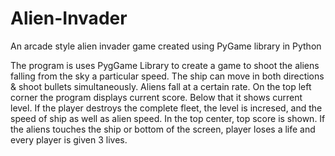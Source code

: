 # Alien-Invader
An arcade style alien invader game created using PyGame library in Python

The program is uses PygGame Library to create a game to shoot the aliens falling from the sky a particular speed. The ship can move in both directions & shoot bullets simultaneously.
Aliens fall at a certain rate. On the top left corner the program displays current score. Below that it shows current level. If the player destroys the complete fleet, the level is incresed, and the speed of ship as well as alien speed. In the top center, top score is shown. If the aliens touches the ship or bottom of the screen, player loses a life and every player is given 3 lives.


